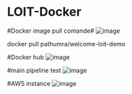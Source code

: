 # LOIT-Docker 

#Docker image pull comande#
![image](https://github.com/Saliya-LOIT2023-Pathum-New/development-team/assets/96324718/5f830a7d-3957-4fb6-a962-a96536ac5fad)

docker pull pathumra/welcome-loit-demo

#Docker hub
![image](https://github.com/Saliya-LOIT2023-Pathum-New/development-team/assets/96324718/ff7e4c3a-5bc5-4543-a0cb-f2ce4ab5b295)

#main pipeline test
![image](https://github.com/Saliya-LOIT2023-Pathum-New/development-team/assets/96324718/4ab931c2-d4c1-46b4-82b7-ff3b1ae7b7e1)

#AWS  instance
![image](https://github.com/Saliya-LOIT2023-Pathum-New/development-team/assets/96324718/79381896-9e8d-4830-b6eb-5dadc5af03af)




